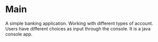# Main
A simple banking application. Working with different types of account. Users have different choices as input through the console. It is a java console app.

